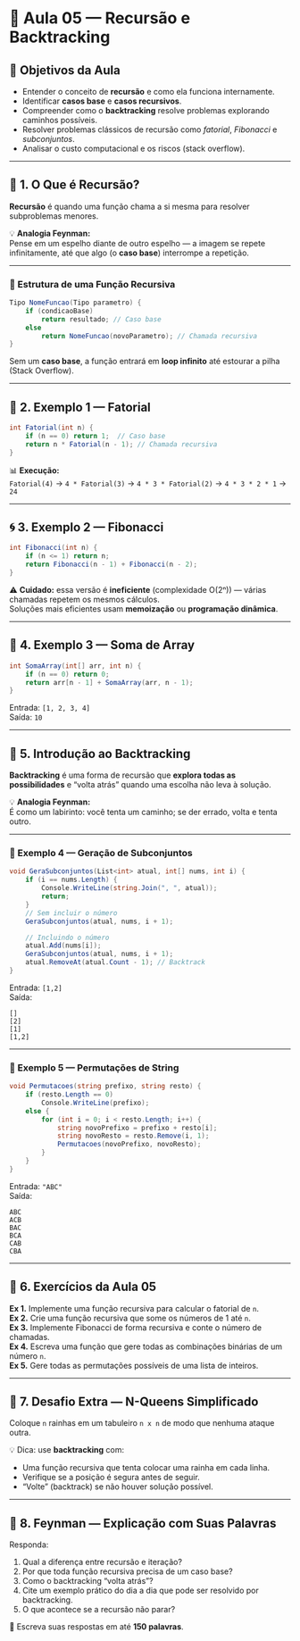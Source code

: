 # 📘 Aula 05 — Recursão e Backtracking

## 🎯 Objetivos da Aula
- Entender o conceito de **recursão** e como ela funciona internamente.
- Identificar **casos base** e **casos recursivos**.
- Compreender como o **backtracking** resolve problemas explorando caminhos possíveis.
- Resolver problemas clássicos de recursão como *fatorial*, *Fibonacci* e *subconjuntos*.
- Analisar o custo computacional e os riscos (stack overflow).

---

## 🧠 1. O Que é Recursão?

**Recursão** é quando uma função chama a si mesma para resolver subproblemas menores.

💡 **Analogia Feynman:**  
Pense em um espelho diante de outro espelho — a imagem se repete infinitamente, até que algo (o **caso base**) interrompe a repetição.

---

### 📍 Estrutura de uma Função Recursiva

```csharp
Tipo NomeFuncao(Tipo parametro) {
    if (condicaoBase)
        return resultado; // Caso base
    else
        return NomeFuncao(novoParametro); // Chamada recursiva
}
```

Sem um **caso base**, a função entrará em **loop infinito** até estourar a pilha (Stack Overflow).

---

## 🧮 2. Exemplo 1 — Fatorial

```csharp
int Fatorial(int n) {
    if (n == 0) return 1;  // Caso base
    return n * Fatorial(n - 1); // Chamada recursiva
}
```

📊 **Execução:**  
`Fatorial(4)` → `4 * Fatorial(3)` → `4 * 3 * Fatorial(2)` → `4 * 3 * 2 * 1` → `24`

---

## 🌀 3. Exemplo 2 — Fibonacci

```csharp
int Fibonacci(int n) {
    if (n <= 1) return n;
    return Fibonacci(n - 1) + Fibonacci(n - 2);
}
```

⚠️ **Cuidado:** essa versão é **ineficiente** (complexidade O(2ⁿ)) — várias chamadas repetem os mesmos cálculos.  
Soluções mais eficientes usam **memoização** ou **programação dinâmica**.

---

## 🧩 4. Exemplo 3 — Soma de Array

```csharp
int SomaArray(int[] arr, int n) {
    if (n == 0) return 0;
    return arr[n - 1] + SomaArray(arr, n - 1);
}
```

Entrada: `[1, 2, 3, 4]`  
Saída: `10`

---

## 🧭 5. Introdução ao Backtracking

**Backtracking** é uma forma de recursão que **explora todas as possibilidades** e “volta atrás” quando uma escolha não leva à solução.

💡 **Analogia Feynman:**  
É como um labirinto: você tenta um caminho; se der errado, volta e tenta outro.

---

### 📍 Exemplo 4 — Geração de Subconjuntos

```csharp
void GeraSubconjuntos(List<int> atual, int[] nums, int i) {
    if (i == nums.Length) {
        Console.WriteLine(string.Join(", ", atual));
        return;
    }
    // Sem incluir o número
    GeraSubconjuntos(atual, nums, i + 1);

    // Incluindo o número
    atual.Add(nums[i]);
    GeraSubconjuntos(atual, nums, i + 1);
    atual.RemoveAt(atual.Count - 1); // Backtrack
}
```

Entrada: `[1,2]`  
Saída:
```
[]
[2]
[1]
[1,2]
```

---

### 📍 Exemplo 5 — Permutações de String

```csharp
void Permutacoes(string prefixo, string resto) {
    if (resto.Length == 0)
        Console.WriteLine(prefixo);
    else {
        for (int i = 0; i < resto.Length; i++) {
            string novoPrefixo = prefixo + resto[i];
            string novoResto = resto.Remove(i, 1);
            Permutacoes(novoPrefixo, novoResto);
        }
    }
}
```

Entrada: `"ABC"`  
Saída:
```
ABC
ACB
BAC
BCA
CAB
CBA
```

---

## 🧩 6. Exercícios da Aula 05

**Ex 1.** Implemente uma função recursiva para calcular o fatorial de `n`.  
**Ex 2.** Crie uma função recursiva que some os números de 1 até `n`.  
**Ex 3.** Implemente Fibonacci de forma recursiva e conte o número de chamadas.  
**Ex 4.** Escreva uma função que gere todas as combinações binárias de um número `n`.  
**Ex 5.** Gere todas as permutações possíveis de uma lista de inteiros.

---

## 💪 7. Desafio Extra — N-Queens Simplificado

Coloque `n` rainhas em um tabuleiro `n x n` de modo que nenhuma ataque outra.

💡 Dica: use **backtracking** com:
- Uma função recursiva que tenta colocar uma rainha em cada linha.
- Verifique se a posição é segura antes de seguir.
- “Volte” (backtrack) se não houver solução possível.

---

## 🧠 8. Feynman — Explicação com Suas Palavras

Responda:
1. Qual a diferença entre recursão e iteração?
2. Por que toda função recursiva precisa de um caso base?
3. Como o backtracking “volta atrás”?
4. Cite um exemplo prático do dia a dia que pode ser resolvido por backtracking.
5. O que acontece se a recursão não parar?

📝 Escreva suas respostas em até **150 palavras**.
